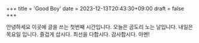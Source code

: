+++
title = 'Good Boy'
date = 2023-12-13T20:43:30+09:00
draft = false
+++

안녕하세요
이곳에 글을 쓰는 첫번째 시간입니다.
오늘은 곰도리 노는 날입니다.
내일은 목요일 입니다.
즐겁게 삽시다.
최선을 다합시다.
감사합시다.
아멘!